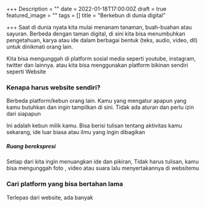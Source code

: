 +++
Description = ""
date = 2022-01-18T17:00:00Z
draft = true
featured_image = ""
tags = []
title = "Berkebun di dunia digital"

+++
Saat di dunia nyata kita mulai menanam tanaman, buah-buahan atau sayuran. Berbeda dengan taman digital, di sini kita bisa menumbuhkan pengetahuan, karya atau ide dalam berbagai bentuk (teks, audio, video, dll) untuk dinikmati orang lain.

Kita bisa mengunggah di platform sosial media seperti youtube, instagram, twitter dan lainnya. atau kita bisa menggunakan platform bikinan sendiri seperti Website

### Kenapa harus website sendiri?

Berbeda platform/kebun orang lain. Kamu yang mengatur apapun yang kamu butuhkan dan ingin tampilkan di sini. Tidak ada aturan dan perlu izin dari siapapun

Ini adalah kebun milik kamu. Bisa berisi tulisan tentang aktivitas kamu sekarang, ide luar biasa atau ilmu yang ingin dibagikan

##### Ruang berekspresi

Setiap dari kita ingin menuangkan ide dan pikiran, Tidak harus tulisan, kamu bisa mengunggah foto , video atau suara lalu menyertakannya di websitemu

### Cari platform yang bisa bertahan lama

Terlepas dari website, ada banyak